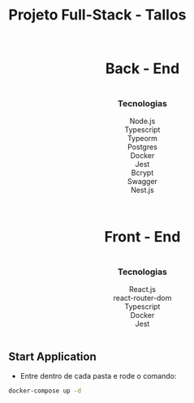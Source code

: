 # Projeto Full-Stack - Tallos

<div style='display: flex; flex-direction: column; justify-content: center; align-items: center;'>
  <ul style="list-style-type: none; display: flex; flex-direction: column; justify-content: center; align-items: center">  
    <h1>Back - End</h1>
    <h3>Tecnologias</h3>
    <li>Node.js</li>
    <li>Typescript</li>
    <li>Typeorm</li>
    <li>Postgres</li>
    <li>Docker</li>
    <li>Jest</li>
    <li>Bcrypt</li>
    <li>Swagger</li>
    <li>Nest.js</li>
  </ul>
</div>

<div style='display: flex; flex-direction: column; justify-content: center; align-items: center;'>
  <ul style="list-style-type: none; display: flex; flex-direction: column; justify-content: center; align-items: center"> 
    <h1>Front - End</h1>
    <h3>Tecnologias</h3>
    <li>React.js</li>
    <li>react-router-dom</li>
    <li>Typescript</li>
    <li>Docker</li>
    <li>Jest</li>
  </ul>
</div>

## Start Application
 - Entre dentro de cada pasta e rode o comando:
```bash
docker-compose up -d
```